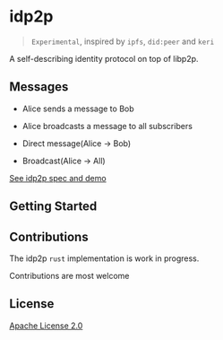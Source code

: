 # idp2p

> `Experimental`, inspired by `ipfs`, `did:peer` and `keri`

A self-describing identity protocol on top of libp2p. 


## Messages

- Alice sends a message to Bob
- Alice broadcasts a message to all subscribers


- Direct message(Alice -> Bob)
- Broadcast(Alice -> All)



[See idp2p spec and demo](https://idp2p.github.io)


## Getting Started 


## Contributions

The idp2p `rust` implementation is work in progress. 

Contributions are most welcome

## License

[Apache License 2.0](LICENSE) 


